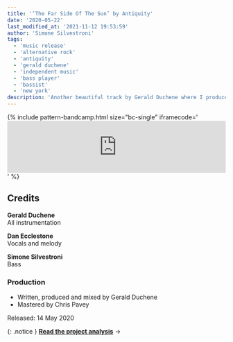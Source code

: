 ```yaml
---
title: '‘The Far Side Of The Sun’ by Antiquity'
date: '2020-05-22'
last_modified_at: '2021-11-12 19:53:59'
author: 'Simone Silvestroni'
tags:
  - 'music release'
  - 'alternative rock'
  - 'antiquity'
  - 'gerald duchene'
  - 'independent music'
  - 'bass player'
  - 'bassist'
  - 'new york'
description: 'Another beautiful track by Gerald Duchene where I produced one of my most sumptuous fretless bass ever.'
---
```

{% include pattern-bandcamp.html size="bc-single" iframecode='<iframe style="border: 0; width: 100%; height: 120px;" src="https://bandcamp.com/EmbeddedPlayer/track=2478609134/size=large/bgcol=ffffff/linkcol=333333/tracklist=false/artwork=small/transparent=true/"><a href="https://sessions.antiquity-music.com/track/the-far-side-of-the-sun">The Far Side Of The Sun by Antiquity</a></iframe>' %}

## Credits

**Gerald Duchene**<br>
All instrumentation

**Dan Ecclestone**<br>
Vocals and melody

**Simone Silvestroni**<br>
Bass

### Production

- Written, produced and mixed by Gerald Duchene
- Mastered by Chris Pavey

Released: 14 May 2020

{: .notice }
[**Read the project analysis**](/work/music-production/producing-bass-remotely/)&nbsp;→